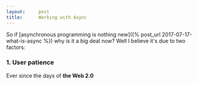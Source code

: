 ```yaml
---
layout:     post
title:      Working with Async
---
```

So if [asynchronous programming is nothing new]({% post_url 2017-07-17-what-is-async %}) why is it a big deal now? Well I believe it's due to two factors:

### 1. User patience
Ever since the days of **the Web 2.0** 
